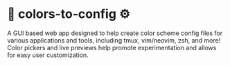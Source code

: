 # 🎨 colors-to-config ⚙️
A GUI based web app designed to help create color scheme config files for various applications and tools, including tmux, vim/neovim, zsh, and more! Color pickers and live previews help promote experimentation and allows for easy user customization.
